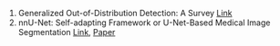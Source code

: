 1. Generalized Out-of-Distribution Detection: A Survey [Link](https://github.com/ruiyangqin2016/OOD_review/blob/main/OOD/paper1.md)
2. nnU-Net: Self-adapting Framework or U-Net-Based Medical Image Segmentation [Link](https://github.com/ruiyangqin2016/paper_review/blob/main/image_segmentation/nnU-Net.md), [Paper](https://arxiv.org/abs/1809.10486)
